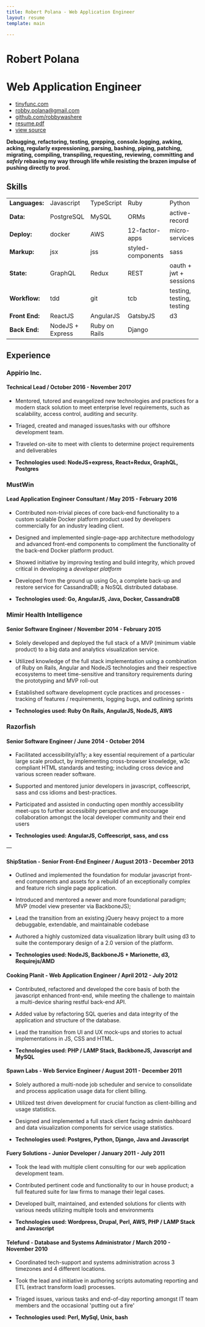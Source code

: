 ```yaml
---
title: Robert Polana - Web Application Engineer
layout: resume
template: main 

---
```


# Robert Polana

# Web Application Engineer

- [tinyfunc.com](https://tinyfunc.com)
- [robby.polana@gmail.com](mailto:robby.polana@gmail.com) 
- [github.com/robbywashere](https://github.com/robbywashere)
- [resume.pdf](https://tinyfunc.com/Robert_Polana_-_Web_Application_Engineer.pdf)
- [view source](https://github.com/robbywashere/tinyfunc/blob/master/src/markdown-pages/resume.md)

**Debugging, refactoring, testing, grepping, console.logging, awking, acking, regularly expressioning, parsing, bashing, piping, patching, migrating, compiling, transpiling, requesting, reviewing, committing and _safely_ rebasing my way through life while resisting the brazen impulse of pushing directly to prod.**

## Skills

|                |                  |               |                   |                           |                              |          |
| -------------- | ---------------- | ------------- | ----------------- | ------------------------- | ---------------------------- |----------|
| **Languages:** | Javascript       | TypeScript    | Ruby              | Python                    | Go                           |
| **Data:**      | PostgreSQL       | MySQL         | ORMs              | active-record             | NoSQL                        |
| **Deploy:**    | docker           | AWS           | 12-factor-apps    | micro-services            | serverless                   |
| **Markup:**     | jsx              | jss           | styled-components | sass                      | css                          |
| **State:**     | GraphQL          | Redux         | REST              | oauth + jwt + sessions    | single-page-app architecture |
| **Workflow:**  | tdd              | git           | tcb               | testing, testing, testing |
| **Front End:** | ReactJS          | AngularJS     | GatsbyJS          |  d3                       | bootstrap                    |
| **Back End:**  | NodeJS + Express | Ruby on Rails | Django                                       

## Experience

### Appirio Inc.

#### Technical Lead / October 2016 - November 2017

- Mentored, tutored and evangelized new technologies and practices for a modern stack solution to meet enterprise level requirements, such as scalability, access control, auditing and security.

- Triaged, created and managed issues/tasks with our offshore development team.

- Traveled on-site to meet with clients to determine project requirements and deliverables

* **Technologies used: NodeJS+express, React+Redux, GraphQL, Postgres**

### MustWin

#### Lead Application Engineer Consultant / May 2015 - February 2016

- Contributed non-trivial pieces of core back-end functionality to a custom scalable Docker platform product used by developers commercially for an industry leading client.

- Designed and implemented single-page-app architecture methodology and advanced front-end components to compliment the functionality of the back-end Docker platform product.

- Showed initiative by improving testing and build integrity, which proved critical in developing a _developer platform_

- Developed from the ground up using Go, a complete back-up and restore service for CassandraDB; a NoSQL distributed database.

- **Technologies used: Go, AngularJS, Java, Docker, CassandraDB**

### Mimir Health Intelligence

#### Senior Software Engineer / November 2014 - February 2015

- Solely developed and deployed the full stack of a MVP (minimum viable product) to a big data and analytics visualization service.

- Utilized knowledge of the full stack implementation using a combination of Ruby on Rails, Angular and NodeJS technologies and their respective ecosystems to meet time-sensitive and transitory requirements during the prototyping and MVP roll-out

- Established software development cycle practices and processes - tracking of features / requirements, logging bugs, and outlining sprints

- **Technologies used: Ruby On Rails, AngularJS, NodeJS, AWS**

### Razorfish

#### Senior Software Engineer / June 2014 - October 2014

- Facilitated accessibility/a11y; a key essential requirement of a particular large scale product, by implementing cross-browser knowledge, w3c compliant HTML standards and testing; including cross device and various screen reader software.

- Supported and mentored junior developers in javascript, coffeescript, sass and css idioms and best-practices.

- Participated and assisted in conducting open monthly accessibility meet-ups to further accessibility perspective and encourage collaboration amongst the local developer community and their end users

- **Technologies used: AngularJS, Coffeescript, sass, and css**

&mdash;

#### ShipStation - Senior Front-End Engineer / August 2013 - December 2013

- Outlined and implemented the foundation for modular javascript front-end components and assets for a rebuild of an exceptionally complex and feature rich single page application.

- Introduced and mentored a newer and more foundational paradigm; MVP (model view presenter via BackboneJS);

- Lead the transition from an existing jQuery heavy project to a more debuggable, extendable, and maintainable codebase

- Authored a highly customized data visualization library built using d3 to suite the contemporary design of a 2.0 version of the platform.

- **Technologies used: NodeJS, BackboneJS + Marionette, d3, Requirejs/AMD**

#### Cooking Planit - Web Application Engineer / April 2012 - July 2012

- Contributed, refactored and developed the core basis of both the javascript enhanced front-end, while meeting the challenge to maintain a multi-device sharing restful back-end API.
- Added value by refactoring SQL queries and data integrity of the application and structure of the database.
- Lead the transition from UI and UX mock-ups and stories to actual implementations in JS, CSS and HTML.

- **Technologies used: PHP / LAMP Stack, BackboneJS, Javascript and MySQL**

#### Spawn Labs - Web Service Engineer / August 2011 - December 2011

- Solely authored a multi-node job scheduler and service to consolidate and process application usage data for client billing.
- Utilized test driven development for crucial function as client-billing and usage statistics.
- Designed and implemented a full stack client facing admin dashboard and data visualization components for service usage statistics.

- **Technologies used: Postgres, Python, Django, Java and Javascript**

#### Fuery Solutions - Junior Developer / January 2011 - July 2011

- Took the lead with multiple client consulting for our web application development team.
- Contributed pertinent code and functionality to our in house product; a full featured suite for law firms to manage their legal cases.
- Developed built, maintained, and extended solutions for clients with various needs utilizing multiple tools and environments

- **Technologies used: Wordpress, Drupal, Perl, AWS, PHP / LAMP Stack and Javascript**

#### Telefund - Database and Systems Administrator / March 2010 - November 2010

- Coordinated tech-support and systems administration across 3 timezones and 4 different locations.

- Took the lead and initiative in authoring scripts automating reporting and ETL (extract transform load) processes.

- Triaged issues, various tasks and end-of-day reporting amongst IT team members and the occasional 'putting out a fire'

- **Technologies used: Perl, MySql, Unix, bash**
